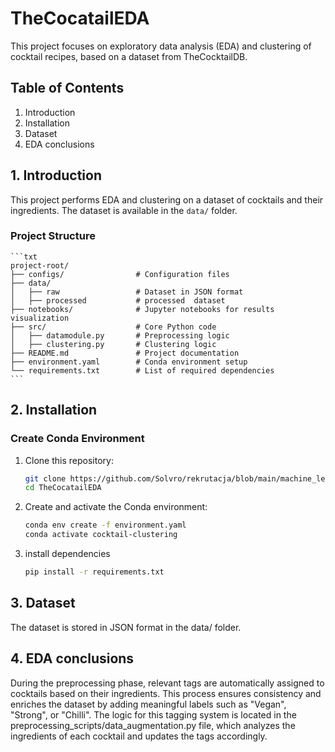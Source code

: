 # TheCocatailEDA

This project focuses on exploratory data analysis (EDA) and clustering of cocktail recipes, based on a dataset from TheCocktailDB.

## Table of Contents
1. Introduction
2. Installation
3. Dataset
4. EDA conclusions


## 1. Introduction
This project performs EDA and clustering on a dataset of cocktails and their ingredients. The dataset is available in the `data/` folder.

### Project Structure
    ```txt
    project-root/
    ├── configs/                # Configuration files
    ├── data/                   
    │   ├── raw                 # Dataset in JSON format
    │   ├── processed           # processed  dataset
    ├── notebooks/              # Jupyter notebooks for results visualization
    ├── src/                    # Core Python code
    │   ├── datamodule.py       # Preprocessing logic
    │   ├── clustering.py       # Clustering logic
    ├── README.md               # Project documentation
    ├── environment.yaml        # Conda environment setup
    └── requirements.txt        # List of required dependencies
    ```

## 2. Installation

### Create Conda Environment
1. Clone this repository:
   ```bash
   git clone https://github.com/Solvro/rekrutacja/blob/main/machine_learning.md
   cd TheCocatailEDA
   ```
2. Create and activate the Conda environment:
    ```bash 
    conda env create -f environment.yaml
    conda activate cocktail-clustering
    ```

3. install dependencies
    ```bash
    pip install -r requirements.txt
    ```
## 3. Dataset
The dataset is stored in JSON format in the data/ folder. 

## 4. EDA conclusions
During the preprocessing phase, relevant tags are automatically assigned to cocktails based on their ingredients. 
This process ensures consistency and enriches the dataset by adding meaningful labels such as "Vegan", "Strong", or "Chilli". 
The logic for this tagging system is located in the preprocessing_scripts/data_augmentation.py file, which analyzes the ingredients of each cocktail and updates the tags accordingly.



